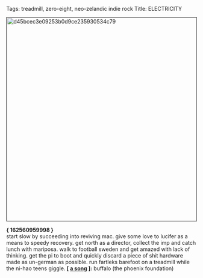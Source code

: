 Tags: treadmill, zero-eight, neo-zelandic indie rock
Title: ELECTRICITY
  
<img src="https://objects.hbvu.su/blotpix/2017/07/03.jpeg" width=540 height=540 alt="d45bcec3e09253b0d9ce235930534c79" border=1></p>
**{ 162560959998 }**  
start slow by succeeding into reviving mac. give some love to lucifer as a means to speedy recovery. get north as a director, collect the imp and catch lunch with mariposa. walk to football sweden and get amazed with lack of thinking. get the pi to boot and quickly discard a piece of shit hardware made as un-german as possible. run fartleks barefoot on a treadmill while the ni-hao teens giggle.
**[ [a song](https://www.youtube.com/watch?v=Z5rh4LR4dbI) ]:** buffalo (the phoenix foundation)